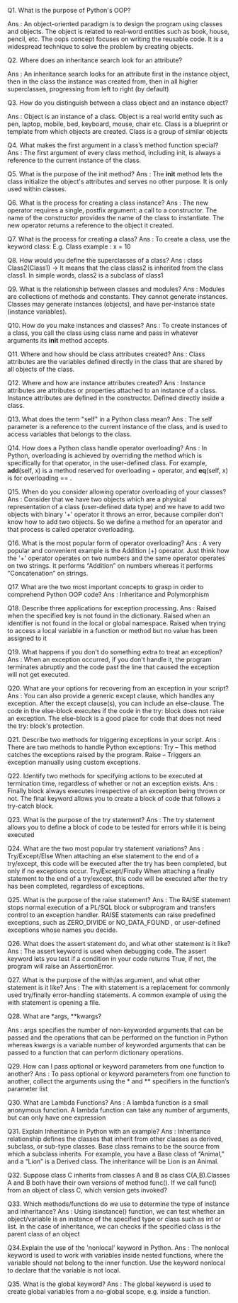 Q1. What is the purpose of Python's OOP?

Ans : An object-oriented paradigm is to design the program using classes and objects. The object is related to real-word entities such as book, house, pencil, etc. The       oops concept focuses on writing the reusable code. It is a widespread technique to solve the problem by creating objects.

Q2. Where does an inheritance search look for an attribute?

Ans : An inheritance search looks for an attribute first in the instance object, then in the class the instance was created from, then in all higher superclasses,           progressing from left to right (by default)

Q3. How do you distinguish between a class object and an instance object?

Ans : Object is an instance of a class. Object is a real world entity such as pen, laptop, mobile, bed, keyboard, mouse, chair etc. 
      Class is a blueprint or template from which objects are created. Class is a group of similar objects

Q4. What makes the first argument in a class’s method function special?
Ans : The first argument of every class method, including init, is always a reference to the current instance of the class.

Q5. What is the purpose of the init method?
Ans : The __init__ method lets the class initialize the object's attributes and serves no other purpose. It is only used within classes.

Q6. What is the process for creating a class instance?
Ans : The new operator requires a single, postfix argument: a call to a constructor. The name of the constructor provides the name of the class to instantiate. The new operator returns a reference to the object it created.

Q7. What is the process for creating a class?
Ans : To create a class, use the keyword class:
      E.g. Class example :
                x = 10

Q8. How would you define the superclasses of a class?
Ans : class Class2(Class1) → It means that the class class2 is inherited from the class class1. In simple words, class2 is a subclass of class1

Q9. What is the relationship between classes and modules?
Ans : Modules are collections of methods and constants. They cannot generate instances. Classes may generate instances (objects), and have per-instance state (instance variables).

Q10. How do you make instances and classes?
Ans : To create instances of a class, you call the class using class name and pass in whatever arguments its __init__ method accepts.

Q11. Where and how should be class attributes created?
Ans : Class attributes are the variables defined directly in the class that are shared by all objects of the class.

Q12. Where and how are instance attributes created?
Ans : Instance attributes are attributes or properties attached to an instance of a class. Instance attributes are defined in the constructor. Defined directly inside a class.

Q13. What does the term "self" in a Python class mean?
Ans : The self parameter is a reference to the current instance of the class, and is used to access variables that belongs to the class.

Q14. How does a Python class handle operator overloading?
Ans : In Python, overloading is achieved by overriding the method which is specifically for that operator, in the user-defined class. For example, __add__(self, x) is a method reserved for overloading + operator, and __eq__(self, x) is for overloading == .

Q15. When do you consider allowing operator overloading of your classes?
Ans : Consider that we have two objects which are a physical representation of a class (user-defined data type) and we have to add two objects with binary '+' operator it throws an error, because compiler don't know how to add two objects. So we define a method for an operator and that process is called operator overloading.

Q16. What is the most popular form of operator overloading?
Ans : A very popular and convenient example is the Addition (+) operator. Just think how the '+' operator operates on two numbers and the same operator operates on two strings. It performs “Addition” on numbers whereas it performs “Concatenation” on strings.

Q17. What are the two most important concepts to grasp in order to comprehend Python OOP code?
Ans : Inheritance and Polymorphism

Q18. Describe three applications for exception processing.
Ans : 
Raised when the specified key is not found in the dictionary. 
Raised when an identifier is not found in the local or global namespace. 
Raised when trying to access a local variable in a function or method but no value has been assigned to it

Q19. What happens if you don't do something extra to treat an exception?
Ans : When an exception occurred, if you don't handle it, the program terminates abruptly and the code past the line that caused the exception will not get executed.

Q20. What are your options for recovering from an exception in your script?
Ans : You can also provide a generic except clause, which handles any exception. After the except clause(s), you can include an else-clause. The code in the else-block executes if the code in the try: block does not raise an exception. The else-block is a good place for code that does not need the try: block's protection.

Q21. Describe two methods for triggering exceptions in your script.
Ans : There are two methods to handle Python exceptions: 
      Try – This method catches the exceptions raised by the program. 
      Raise – Triggers an exception manually using custom exceptions.

Q22. Identify two methods for specifying actions to be executed at termination time, regardless of whether or not an exception exists.
Ans : Finally block always executes irrespective of an exception being thrown or not. The final keyword allows you to create a block of code that follows a try-catch         block.

Q23. What is the purpose of the try statement?
Ans : The try statement allows you to define a block of code to be tested for errors while it is being executed

Q24. What are the two most popular try statement variations?
Ans : 
      Try/Except/Else
      When attaching an else statement to the end of a try/except, this code will be executed after the try has been completed, but only if no exceptions occur.
      Try/Except/Finally
      When attaching a finally statement to the end of a try/except, this code will be executed after the try has been completed, regardless of exceptions.

Q25. What is the purpose of the raise statement?
Ans : The RAISE statement stops normal execution of a PL/SQL block or subprogram and transfers control to an exception handler. RAISE statements can raise predefined exceptions, such as ZERO_DIVIDE or NO_DATA_FOUND , or user-defined exceptions whose names you decide.

Q26. What does the assert statement do, and what other statement is it like?
Ans : The assert keyword is used when debugging code. The assert keyword lets you test if a condition in your code returns True, if not, the program will raise an AssertionError.

Q27. What is the purpose of the with/as argument, and what other statement is it like?
Ans : The with statement is a replacement for commonly used try/finally error-handling statements. A common example of using the with statement is opening a file.

Q28. What are *args, **kwargs?

Ans : args specifies the number of non-keyworded arguments that can be passed and the operations that can be performed on the function in Python whereas kwargs is a variable number of keyworded arguments that can be passed to a function that can perform dictionary operations.

Q29. How can I pass optional or keyword parameters from one function to another?
Ans : To pass optional or keyword parameters from one function to another, collect the arguments using the * and ** specifiers in the function’s parameter list

Q30. What are Lambda Functions?
Ans : A lambda function is a small anonymous function. A lambda function can take any number of arguments, but can only have one expression

Q31. Explain Inheritance in Python with an example?
Ans : Inheritance relationship defines the classes that inherit from other classes as derived, subclass, or sub-type classes. Base class remains to be the source from which a subclass inherits. For example, you have a Base class of “Animal,” and a “Lion” is a Derived class. The inheritance will be Lion is an Animal.

Q32. Suppose class C inherits from classes A and B as class C(A,B).Classes A and B both have their own versions of method func(). If we call func() from an object of class C, which version gets invoked?

Q33. Which methods/functions do we use to determine the type of instance and inheritance?
Ans : Using isinstance() function, we can test whether an object/variable is an instance of the specified type or class such as int or list. In the case of inheritance, we can checks if the specified class is the parent class of an object

Q34.Explain the use of the 'nonlocal' keyword in Python.
Ans : The nonlocal keyword is used to work with variables inside nested functions, where the variable should not belong to the inner function. Use the keyword nonlocal to declare that the variable is not local.

Q35. What is the global keyword?
Ans : The global keyword is used to create global variables from a no-global scope, e.g. inside a function.
